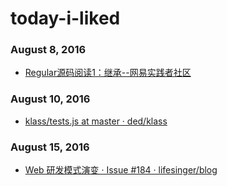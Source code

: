 
# today-i-liked 

### August 8, 2016
- [Regular源码阅读1：继承--网易实践者社区](http://ks.netease.com/blog?id=5092) 

### August 10, 2016
- [klass/tests.js at master · ded/klass](https://github.com/ded/klass/blob/master/test/tests.js) 

### August 15, 2016
- [Web 研发模式演变 · Issue #184 · lifesinger/blog](https://github.com/lifesinger/blog/issues/184) 
